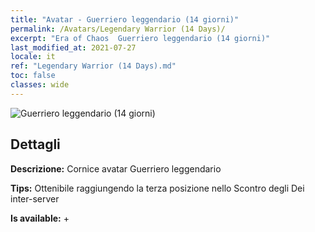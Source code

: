 ```yaml
---
title: "Avatar - Guerriero leggendario (14 giorni)"
permalink: /Avatars/Legendary Warrior (14 Days)/
excerpt: "Era of Chaos  Guerriero leggendario (14 giorni)"
last_modified_at: 2021-07-27
locale: it
ref: "Legendary Warrior (14 Days).md"
toc: false
classes: wide
---
```

 ![Guerriero leggendario (14 giorni)](/images/a/avatarFrame_61.png)

## Dettagli

 **Descrizione:** Cornice avatar Guerriero leggendario 

 **Tips:** Ottenibile raggiungendo la terza posizione nello Scontro degli Dei inter-server 

 **Is available:**  + 

